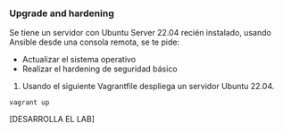 ### Upgrade and hardening

Se tiene un servidor con Ubuntu Server 22.04 recién instalado, usando Ansible desde una consola remota, se te pide:
- Actualizar el sistema operativo
- Realizar el hardening de seguridad básico

1. Usando el siguiente Vagrantfile despliega un servidor Ubuntu 22.04.

`vagrant up`

[DESARROLLA EL LAB]